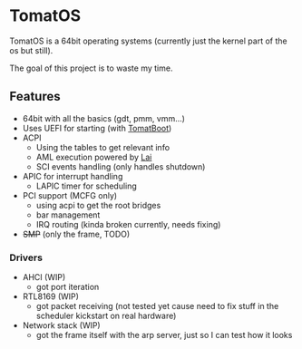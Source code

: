 # TomatOS

TomatOS is a 64bit operating systems (currently just the kernel part of the os but still).

The goal of this project is to waste my time.

## Features

* 64bit with all the basics (gdt, pmm, vmm...)
* Uses UEFI for starting (with [TomatBoot](https://github.com/TomatOrg/TomatBoot-UEFI))
* ACPI
    * Using the tables to get relevant info
    * AML execution powered by [Lai](https://github.com/qword-os/lai)
    * SCI events handling (only handles shutdown)
* APIC for interrupt handling
    * LAPIC timer for scheduling
* PCI support (MCFG only)
	* using acpi to get the root bridges
    * bar management
    * IRQ routing (kinda broken currently, needs fixing)
* ~~SMP~~ (only the frame, TODO)

### Drivers

* AHCI (WIP)
	* got port iteration
* RTL8169 (WIP)
    * got packet receiving (not tested yet cause need to fix stuff in the scheduler kickstart on real hardware)
* Network stack (WIP)
    * got the frame itself with the arp server, just so I can test how it looks
